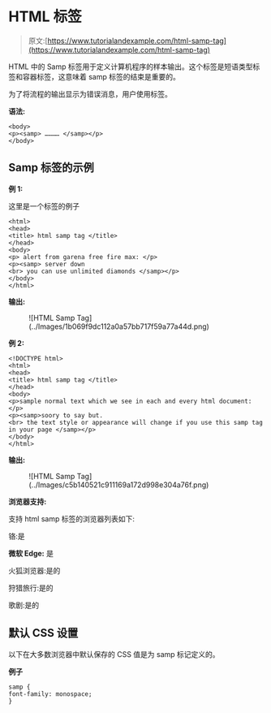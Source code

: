# HTML <samp>标签</samp>

> 原文:[https://www.tutorialandexample.com/html-samp-tag](https://www.tutorialandexample.com/html-samp-tag)

HTML 中的 Samp 标签用于定义计算机程序的样本输出。这个标签是短语类型标签和容器标签，这意味着 samp 标签的结束是重要的。

为了将流程的输出显示为错误消息，用户使用<samp>标签。</samp>

**语法:**

```
<body>
<p><samp> ………… </samp></p>
</body> 
```

## Samp 标签的示例

**例 1:**

这里是一个<samp>标签的例子</samp>

```
<html>
<head>
<title> html samp tag </title>
</head>
<body>
<p> alert from garena free fire max: </p>
<p><samp> server down  
<br> you can use unlimited diamonds </samp></p>
</body>
</html> 
```

**输出:**

<figure class="wp-block-image">![HTML Samp Tag](../Images/1b069f9dc112a0a57bb717f59a77a44d.png)</figure>

**例 2:**

```
<!DOCTYPE html>
<html>
<head>
<title> html samp tag </title>
</head>
<body>
<p>sample normal text which we see in each and every html document: </p>
<p><samp>soory to say but. 
<br> the text style or appearance will change if you use this samp tag in your page </samp></p>
</body>
</html> 
```

**输出:**

<figure class="wp-block-image">![HTML Samp Tag](../Images/c5b140521c911169a172d998e304a76f.png)</figure>

**浏览器支持:**

支持 html samp 标签的浏览器列表如下:

铬:是

**微软 Edge:** 是

火狐浏览器:是的

狩猎旅行:是的

歌剧:是的

## 默认 CSS 设置

以下在大多数浏览器中默认保存的 CSS 值是为 samp 标记定义的。

**例子**

```
samp {
font-family: monospace;
} 
```